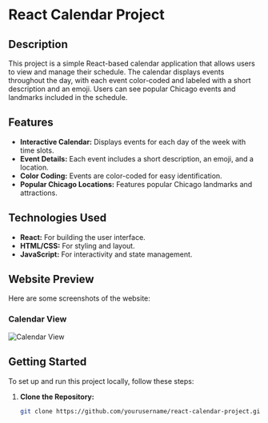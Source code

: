 # React Calendar Project

## Description

This project is a simple React-based calendar application that allows users to view and manage their schedule. The calendar displays events throughout the day, with each event color-coded and labeled with a short description and an emoji. Users can see popular Chicago events and landmarks included in the schedule.

## Features

- **Interactive Calendar:** Displays events for each day of the week with time slots.
- **Event Details:** Each event includes a short description, an emoji, and a location.
- **Color Coding:** Events are color-coded for easy identification.
- **Popular Chicago Locations:** Features popular Chicago landmarks and attractions.

## Technologies Used

- **React:** For building the user interface.
- **HTML/CSS:** For styling and layout.
- **JavaScript:** For interactivity and state management.

## Website Preview

Here are some screenshots of the website:

### Calendar View
![Calendar View](timetabled/src/assets/calendar-view.png)

## Getting Started

To set up and run this project locally, follow these steps:

1. **Clone the Repository:**
   ```bash
   git clone https://github.com/yourusername/react-calendar-project.git
